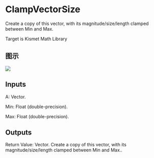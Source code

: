 # ClampVectorSize

Create a copy of this vector, with its magnitude/size/length clamped between Min and Max.

Target is Kismet Math Library

## 图示

![]($-20221218-19562549.png)

## Inputs

A: Vector.

Min: Float (double-precision).

Max: Float (double-precision).  

## Outputs

Return Value: Vector. Create a copy of this vector, with its magnitude/size/length clamped between Min and Max..

